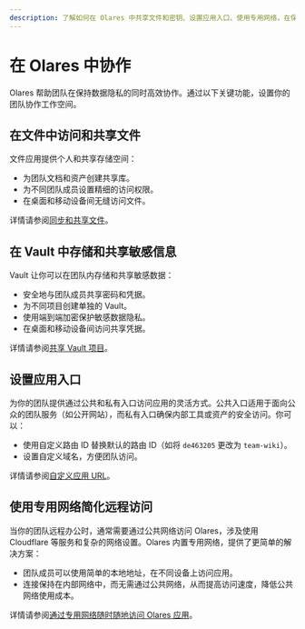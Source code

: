 ```yaml
---
description: 了解如何在 Olares 中共享文件和密钥、设置应用入口、使用专用网络，在保护数据隐私的同时实现高效团队协作。
---
```

# 在 Olares 中协作

Olares 帮助团队在保持数据隐私的同时高效协作。通过以下关键功能，设置你的团队协作工作空间。

## 在文件中访问和共享文件

文件应用提供个人和共享存储空间：

* 为团队文档和资产创建共享库。
* 为不同团队成员设置精细的访问权限。
* 在桌面和移动设备间无缝访问文件。

详情请参阅[同步和共享文件](../larepass/sync-share.md)。

## 在 Vault 中存储和共享敏感信息

Vault 让你可以在团队内存储和共享敏感数据：

* 安全地与团队成员共享密码和凭据。
* 为不同项目创建单独的 Vault。
* 使用端到端加密保护敏感数据隐私。
* 在桌面和移动设备间访问共享凭据。

详情请参阅[共享 Vault 项目](vault/share-vault-items.md)。

## 设置应用入口

为你的团队提供通过公共和私有入口访问应用的灵活方式。公共入口适用于面向公众的团队服务（如公开网站），而私有入口确保内部工具或资产的安全访问。你可以：

* 使用自定义路由 ID 替换默认的路由 ID（如将 `de463205` 更改为 `team-wiki`）。
* 设置自定义域名，方便团队访问。

详情请参阅[自定义应用 URL](settings/custom-app-domain.md)。

## 使用专用网络简化远程访问

当你的团队远程办公时，通常需要通过公共网络访问 Olares，涉及使用 Cloudflare 等服务和复杂的网络设置。Olares 内置专用网络，提供了更简单的解决方案：

* 团队成员可以使用简单的本地地址，在不同设备上访问应用。
* 连接保持在内部网络中，而无需通过公共网络，从而提高访问速度，降低公共网络使用成本。

详情请参阅[通过专用网络随时随地访问 Olares 应用](../larepass/private-network.md)。